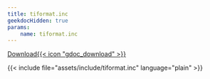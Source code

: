 ```yaml
---
title: tiformat.inc
geekdocHidden: true
params:
    name: tiformat.inc
---
```


<a href="https://raw.githubusercontent.com/EzCE/ez80-docs/refs/heads/main/assets/include/tiformat.inc" target="_blank">Download{{< icon "gdoc_download" >}}</a>

{{< include file="assets/include/tiformat.inc" language="plain" >}}
